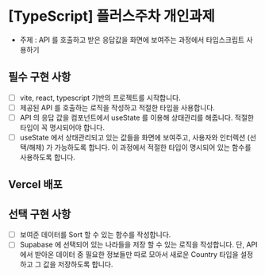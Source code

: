 # [TypeScript] 플러스주차 개인과제
- 주제 : API 를 호출하고 받은 응답값을 화면에 보여주는 과정에서 타입스크립트 사용하기

## 필수 구현 사항
- [ ]  vite, react, typescript 기반의 프로젝트를 시작합니다.
- [ ]  제공된 API 를 호출하는 로직을 작성하고 적절한 타입을 사용합니다.
- [ ]  API 의 응답 값을 컴포넌트에서 useState 를 이용해 상태관리를 해줍니다. 적절한 타입이 꼭 명시되어야 합니다.
- [ ]  useState 에서 상태관리되고 있는 값들을 화면에 보여주고, 사용자와 인터렉션 (선택/해제) 가 가능하도록 합니다. 이 과정에서 적절한 타입이 명시되어 있는 함수를 사용하도록 합니다.

## Vercel 배포

## 선택 구현 사항
- [ ]  보여준 데이터를 Sort 할 수 있는 함수를 작성합니다.
- [ ]  Supabase 에 선택되어 있는 나라들을 저장 할 수 있는 로직을 작성합니다. 단, API 에서 받아온 데이터 중 필요한 정보들만 따로 모아서 새로운 Country 타입을 설정하고 그 값을 저장하도록 합니다.
